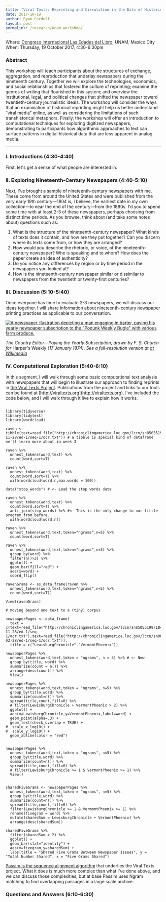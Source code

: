 ```yaml
---
title: "Viral Texts: Reprinting and Circulation in the Data of Historical Newspapers"
date: 2017-10-19
author: Ryan Cordell
layout: post
permalink: /research/unam-workshop/
---
```



Where: [Congreso Internacional Las Edades del Libro](http://www.actividadesacademicas.iib.unam.mx/index.php/EDL/edl17/schedConf/overview), UNAM, Mexico City  
When: Thursday, 19 October 2017, 4:30-6:30pm

### Abstract 

This workshop will teach participants about the structures of exchange, aggregation, and reproduction that underlay newspapers during the nineteenth century. Together we will explore the technologies, economics, and social relationships that fostered the culture of reprinting; examine the genres of writing that flourished in this system; and overview the institutional, legal, and political changes that shifted the newspaper toward twentieth-century journalistic ideals. The workshop will consider the ways that an examination of historical reprinting might help us better understand “viral media” online, as well as considering the limitations of such transhistorical metaphors. Finally, the workshop will offer an introduction to computational techniques for exploring digitized newspapers, demonstrating to participants how algorithmic approaches to text can surface patterns in digital historical data that are less apparent in analog media.

-----

### I. Introductions (4:30-4:40)

First, let's get a sense of what people are interested in.

### II. Exploring Nineteenth-Century Newspapers (4:40-5:10)

Next, I've brought a sample of nineteenth-century newspapers with me. These come from around the United States and were published from the very early 19th century—1804 is, I believe, the earliest date in my own collection—to near the end of the century—from the 1880s. I'd you to spend some time with at least 2-3 of these newspapers, perhaps choosing from distinct time periods. As you browse, think about (and take some notes about) questions such as:

1. What is the structure of the nineteenth-century newspaper? What kinds of texts does it contain, and how are they put together? Can you discern where its texts come from, or how they are arranged?
2. How would you describe the rhetoric, or voice, of the nineteenth-century newspaper? Who is speaking and to whom? How does the paper create an idea of authenticity?
3. Do you notice any differences by region or by time period in the newspapers you looked at?
4. How is the nineteenth-century newspaper similar or dissimilar to newspapers from the twentieth or twenty-first centuries?

### III. Discussion (5:10-5:40)

Once everyone has time to evaluate 2-3 newspapers, we will discuss our ideas together. I will share information about nineteenth-century newspaper printing practices as applicable to our conversation.

[![A newspaper illustration depicting a man engaging in barter, paying his yearly newspaper subscription to the "Podunk Weekly Bugle" with various farm produce.](https://upload.wikimedia.org/wikipedia/commons/0/05/Barter-Chickens_for_Subscription.jpg)](https://commons.wikimedia.org/wiki/File:Barter-Chickens_for_Subscription.jpg)

*The Country Editor—Paying the Yearly Subscription, drawn by F. S. Church for* Harper's Weekly *(17 January 1874). See a full-resolution version at [at Wikimedia](https://upload.wikimedia.org/wikipedia/commons/0/05/Barter-Chickens_for_Subscription.jpg)*

### IV. Computational Exploration (5:40-6:10)

In this segment, I will walk through some basic computational text analysis with newspapers that will begin to illustrate our approach to finding reprints in [the Viral Texts Project](http://viraltexts.org). Publications from the project and links to our tools can be found at [http://viraltexts.org](http://viraltexts.org). I've included the code below, and I will walk through it live to explain how it works.

```{r}

library(tidyverse)
library(tidytext)
library(wordcloud)

raven <- tibble(text=read_file("http://chroniclingamerica.loc.gov/lccn/sn85055199/1849-11-28/ed-1/seq-1/ocr.txt")) # a tibble is special kind of dataframe we'll learn more about in week 3

raven %>% 
  unnest_tokens(word,text) %>%
  count(word,sort=T)

raven %>% 
  unnest_tokens(word,text) %>%
  count(word,sort=T) %>% 
  with(wordcloud(word,n,max.words = 100))

data("stop_words") # <- Load the stop words data

raven %>% 
  unnest_tokens(word,text) %>%
  count(word,sort=T) %>% 
  anti_join(stop_words) %>% #<- This is the only change to our little program from before.
  with(wordcloud(word,n))

raven %>%
  unnest_tokens(word,text,token="ngrams",n=5) %>%
  count(word,sort=T)

raven %>%
  unnest_tokens(word,text,token="ngrams",n=3) %>%
  group_by(word) %>% 
  filter(n()>3) %>%
  ggplot() + 
  geom_bar(fill="red") + 
  aes(x=word) + 
  coord_flip()

ravenGrams <- as_data_frame(raven %>%
  unnest_tokens(word,text,token="ngrams",n=5) %>%
  count(word,sort=T))

View(ravenGrams)

# moving beyond one text to a (tiny) corpus

newspaperPages <- data_frame(
  text = c(text=read_file("http://chroniclingamerica.loc.gov/lccn/sn85055199/1849-11-28/ed-1/seq-1/ocr.txt"),text=read_file("http://chroniclingamerica.loc.gov/lccn/sn98060050/1845-02-28/ed-1/seq-1/ocr.txt")),
  title = c("LewisburgChronicle","VermontPhoenix"))

newspaperPages %>% 
  unnest_tokens(word,text,token = "ngrams", n = 5) %>% # <- New
  group_by(title, word) %>% 
  summarize(count = n()) %>%
  arrange(desc(count)) %>%
  View()

newspaperPages %>%
  unnest_tokens(word,text,token = "ngrams", n=5) %>%
  group_by(title,word) %>% 
  summarize(count=n()) %>% 
  spread(title,count,fill=0) %>% 
  # filter(LewisburgChronicle + VermontPhoenix > 2) %>% 
  ggplot() +
  aes(x=LewisburgChronicle,y=VermontPhoenix,label=word) + 
  geom_point(alpha=.3) + 
  geom_text(check_overlap = TRUE) +
#  scale_x_log10() +
#  scale_y_log10() +
  geom_abline(color = "red")


newspaperPages %>%
  unnest_tokens(word,text,token = "ngrams", n=5) %>%
  group_by(title,word) %>% 
  summarize(count=n()) %>% 
  spread(title,count,fill=0) %>%
  # filter(LewisburgChronicle >= 1 & VermontPhoenix >= 1) %>%
  View()


sharedFiveGrams <- newspaperPages %>%
  unnest_tokens(word,text,token = "ngrams", n=5) %>%
  group_by(title,word) %>% 
  summarize(count=n()) %>% 
  spread(title,count,fill=0) %>%
  filter(LewisburgChronicle >= 1 & VermontPhoenix >= 1) %>%
  rename(fivegram = word) %>%
  mutate(sharedSum = LewisburgChronicle + VermontPhoenix) %>%
  arrange(desc(sharedSum))

sharedFiveGrams %>%
  filter(sharedSum > 2) %>%
  ggplot() +
  geom_bar(stat="identity") +
  aes(x=fivegram,y=sharedSum) +
  labs(title = "Shared Five Grams Between Newspaper Issues", y = "Total Number Shared", x = "Five Grams Shared")

```

[Passim is the sequence alignment algorithm](https://github.com/dasmiq/passim) that underlies the Viral Texts project. What it does is much more complex than what I've done above, and we can discuss those complexities, but at base Passim uses Ngram matching to find overlapping passages in a large scale archive.

### Questions and Answers (6:10-6:30)

